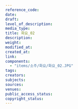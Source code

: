 ```yaml
---
reference_code: 
date: 
draft: 
level_of_description: 
media_type: 
title: 화요_02 
description: 
weight: 
modified_at: 
created_at: 
link: 
components: 
  - "items/소주/화요/화요_02.JPG"
tags: 
creators: 
subjects: 
sources: 
venues: 
public_access_status: 
copyright_status: 
---
```

